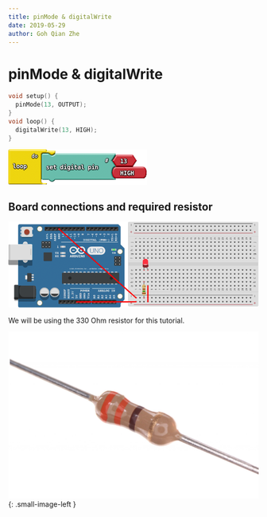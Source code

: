 ```yaml
---
title: pinMode & digitalWrite
date: 2019-05-29
author: Goh Qian Zhe
---
```


# pinMode & digitalWrite

```C++
void setup() {
  pinMode(13, OUTPUT);
}
void loop() {
  digitalWrite(13, HIGH);
}
```

![Code](https://raw.githubusercontent.com/d3lta-v/SSTuino/master/Image%20Assets/Tutorial%20Image%20Assets/3_PinMode/BlockCode.png)

## Board connections and required resistor

![boardConnection](https://raw.githubusercontent.com/d3lta-v/SSTuino/master/Image%20Assets/Tutorial%20Image%20Assets/1_Resistor/Conections.png)

We will be using the 330 Ohm resistor for this tutorial.

![330Ohm](https://raw.githubusercontent.com/d3lta-v/SSTuino/master/Image%20Assets/Tutorial%20Image%20Assets/PartsList/330-ohm.jpg){: .small-image-left }